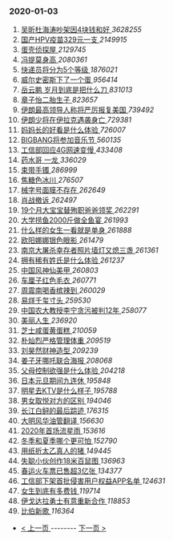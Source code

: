 ### 2020-01-03 
1. [ 吴昕杜海涛吵架因4块钱和好 ](https://s.weibo.com/weibo?q=%23%E5%90%B4%E6%98%95%E6%9D%9C%E6%B5%B7%E6%B6%9B%E5%90%B5%E6%9E%B6%E5%9B%A04%E5%9D%97%E9%92%B1%E5%92%8C%E5%A5%BD%23&Refer=top) *3628255*
1. [ 国产HPV疫苗329元一支 ](https://s.weibo.com/weibo?q=%23%E5%9B%BD%E4%BA%A7HPV%E7%96%AB%E8%8B%97329%E5%85%83%E4%B8%80%E6%94%AF%23&Refer=top) *2149915*
1. [ 蛋壳侦探屋 ](https://s.weibo.com/weibo?q=%23%E8%9B%8B%E5%A3%B3%E4%BE%A6%E6%8E%A2%E5%B1%8B%23&topic_ad=1&Refer=top) *2129745*
1. [ 冯提莫身高 ](https://s.weibo.com/weibo?q=%23%E5%86%AF%E6%8F%90%E8%8E%AB%E8%BA%AB%E9%AB%98%23&Refer=top) *2080361*
1. [ 快递员将分为5个等级 ](https://s.weibo.com/weibo?q=%23%E5%BF%AB%E9%80%92%E5%91%98%E5%B0%86%E5%88%86%E4%B8%BA5%E4%B8%AA%E7%AD%89%E7%BA%A7%23&Refer=top) *1876021*
1. [ 威尔史密斯下了一个蛋 ](https://s.weibo.com/weibo?q=%23%E5%A8%81%E5%B0%94%E5%8F%B2%E5%AF%86%E6%96%AF%E4%B8%8B%E4%BA%86%E4%B8%80%E4%B8%AA%E8%9B%8B%23&topic_ad=1&Refer=top) *956414*
1. [ 岳云鹏 岁月到底是把什么刀 ](https://s.weibo.com/weibo?q=%E5%B2%B3%E4%BA%91%E9%B9%8F%20%E5%B2%81%E6%9C%88%E5%88%B0%E5%BA%95%E6%98%AF%E6%8A%8A%E4%BB%80%E4%B9%88%E5%88%80&Refer=top) *831013*
1. [ 章子怡二胎生子 ](https://s.weibo.com/weibo?q=%23%E7%AB%A0%E5%AD%90%E6%80%A1%E4%BA%8C%E8%83%8E%E7%94%9F%E5%AD%90%23&Refer=top) *823657*
1. [ 伊朗最高领导人称将严厉报复美国 ](https://s.weibo.com/weibo?q=%23%E4%BC%8A%E6%9C%97%E6%9C%80%E9%AB%98%E9%A2%86%E5%AF%BC%E4%BA%BA%E7%A7%B0%E5%B0%86%E4%B8%A5%E5%8E%89%E6%8A%A5%E5%A4%8D%E7%BE%8E%E5%9B%BD%23&Refer=top) *739492*
1. [ 伊朗少将在伊拉克遇袭身亡 ](https://s.weibo.com/weibo?q=%23%E4%BC%8A%E6%9C%97%E5%B0%91%E5%B0%86%E5%9C%A8%E4%BC%8A%E6%8B%89%E5%85%8B%E9%81%87%E8%A2%AD%E8%BA%AB%E4%BA%A1%23&Refer=top) *729381*
1. [ 妈妈长的好看是什么体验 ](https://s.weibo.com/weibo?q=%23%E5%A6%88%E5%A6%88%E9%95%BF%E7%9A%84%E5%A5%BD%E7%9C%8B%E6%98%AF%E4%BB%80%E4%B9%88%E4%BD%93%E9%AA%8C%23&Refer=top) *726007*
1. [ BIGBANG将参加音乐节 ](https://s.weibo.com/weibo?q=%23BIGBANG%E5%B0%86%E5%8F%82%E5%8A%A0%E9%9F%B3%E4%B9%90%E8%8A%82%23&Refer=top) *560135*
1. [ 工信部回应4G网速变慢 ](https://s.weibo.com/weibo?q=%23%E5%B7%A5%E4%BF%A1%E9%83%A8%E5%9B%9E%E5%BA%944G%E7%BD%91%E9%80%9F%E5%8F%98%E6%85%A2%23&Refer=top) *433408*
1. [ 药水哥 一龙 ](https://s.weibo.com/weibo?q=%E8%8D%AF%E6%B0%B4%E5%93%A5%20%E4%B8%80%E9%BE%99&Refer=top) *336029*
1. [ 束带手镯 ](https://s.weibo.com/weibo?q=%23%E6%9D%9F%E5%B8%A6%E6%89%8B%E9%95%AF%23&Refer=top) *286999*
1. [ 焦糖色冰川 ](https://s.weibo.com/weibo?q=%23%E7%84%A6%E7%B3%96%E8%89%B2%E5%86%B0%E5%B7%9D%23&Refer=top) *276507*
1. [ 械字号面膜不存在 ](https://s.weibo.com/weibo?q=%E6%A2%B0%E5%AD%97%E5%8F%B7%E9%9D%A2%E8%86%9C%E4%B8%8D%E5%AD%98%E5%9C%A8&Refer=top) *262649*
1. [ 肖战撤诉 ](https://s.weibo.com/weibo?q=%23%E8%82%96%E6%88%98%E6%92%A4%E8%AF%89%23&Refer=top) *262497*
1. [ 19个月大宝宝替殉职爸爸领奖 ](https://s.weibo.com/weibo?q=%2319%E4%B8%AA%E6%9C%88%E5%A4%A7%E5%AE%9D%E5%AE%9D%E6%9B%BF%E6%AE%89%E8%81%8C%E7%88%B8%E7%88%B8%E9%A2%86%E5%A5%96%23&Refer=top) *262291*
1. [ 大学捞鱼2000斤做全鱼宴 ](https://s.weibo.com/weibo?q=%23%E5%A4%A7%E5%AD%A6%E6%8D%9E%E9%B1%BC2000%E6%96%A4%E5%81%9A%E5%85%A8%E9%B1%BC%E5%AE%B4%23&Refer=top) *261993*
1. [ 什么样的女生一看就是单身 ](https://s.weibo.com/weibo?q=%23%E4%BB%80%E4%B9%88%E6%A0%B7%E7%9A%84%E5%A5%B3%E7%94%9F%E4%B8%80%E7%9C%8B%E5%B0%B1%E6%98%AF%E5%8D%95%E8%BA%AB%23&Refer=top) *261888*
1. [ 欧阳娜娜银色眼影 ](https://s.weibo.com/weibo?q=%23%E6%AC%A7%E9%98%B3%E5%A8%9C%E5%A8%9C%E9%93%B6%E8%89%B2%E7%9C%BC%E5%BD%B1%23&Refer=top) *261479*
1. [ 南京大屠杀幸存者照片墙灯又熄三盏 ](https://s.weibo.com/weibo?q=%23%E5%8D%97%E4%BA%AC%E5%A4%A7%E5%B1%A0%E6%9D%80%E5%B9%B8%E5%AD%98%E8%80%85%E7%85%A7%E7%89%87%E5%A2%99%E7%81%AF%E5%8F%88%E7%86%84%E4%B8%89%E7%9B%8F%23&Refer=top) *261361*
1. [ 拥有稀有姓氏是什么体验 ](https://s.weibo.com/weibo?q=%23%E6%8B%A5%E6%9C%89%E7%A8%80%E6%9C%89%E5%A7%93%E6%B0%8F%E6%98%AF%E4%BB%80%E4%B9%88%E4%BD%93%E9%AA%8C%23&Refer=top) *261237*
1. [ 中国风神仙美甲 ](https://s.weibo.com/weibo?q=%23%E4%B8%AD%E5%9B%BD%E9%A3%8E%E7%A5%9E%E4%BB%99%E7%BE%8E%E7%94%B2%23&Refer=top) *260803*
1. [ 车厘子红色毛衣 ](https://s.weibo.com/weibo?q=%23%E8%BD%A6%E5%8E%98%E5%AD%90%E7%BA%A2%E8%89%B2%E6%AF%9B%E8%A1%A3%23&Refer=top) *260771*
1. [ 周震南喝香槟辣到 ](https://s.weibo.com/weibo?q=%23%E5%91%A8%E9%9C%87%E5%8D%97%E5%96%9D%E9%A6%99%E6%A7%9F%E8%BE%A3%E5%88%B0%23&Refer=top) *260029*
1. [ 易烊千玺寸头 ](https://s.weibo.com/weibo?q=%23%E6%98%93%E7%83%8A%E5%8D%83%E7%8E%BA%E5%AF%B8%E5%A4%B4%23&Refer=top) *259530*
1. [ 中国农大教授李宁贪污被判12年 ](https://s.weibo.com/weibo?q=%23%E4%B8%AD%E5%9B%BD%E5%86%9C%E5%A4%A7%E6%95%99%E6%8E%88%E6%9D%8E%E5%AE%81%E8%B4%AA%E6%B1%A1%E8%A2%AB%E5%88%A412%E5%B9%B4%23&Refer=top) *258077*
1. [ 美丽人生 ](https://s.weibo.com/weibo?q=%E7%BE%8E%E4%B8%BD%E4%BA%BA%E7%94%9F&Refer=top) *236920*
1. [ 芝士咸蛋黄蛋糕 ](https://s.weibo.com/weibo?q=%23%E8%8A%9D%E5%A3%AB%E5%92%B8%E8%9B%8B%E9%BB%84%E8%9B%8B%E7%B3%95%23&Refer=top) *210059*
1. [ 朴灿烈严格管理体重 ](https://s.weibo.com/weibo?q=%23%E6%9C%B4%E7%81%BF%E7%83%88%E4%B8%A5%E6%A0%BC%E7%AE%A1%E7%90%86%E4%BD%93%E9%87%8D%23&Refer=top) *209519*
1. [ 刘昊然财神造型 ](https://s.weibo.com/weibo?q=%23%E5%88%98%E6%98%8A%E7%84%B6%E8%B4%A2%E7%A5%9E%E9%80%A0%E5%9E%8B%23&Refer=top) *209239*
1. [ 姜子牙哪吒联合海报 ](https://s.weibo.com/weibo?q=%23%E5%A7%9C%E5%AD%90%E7%89%99%E5%93%AA%E5%90%92%E8%81%94%E5%90%88%E6%B5%B7%E6%8A%A5%23&Refer=top) *208068*
1. [ 父母控制欲强是什么体验 ](https://s.weibo.com/weibo?q=%23%E7%88%B6%E6%AF%8D%E6%8E%A7%E5%88%B6%E6%AC%B2%E5%BC%BA%E6%98%AF%E4%BB%80%E4%B9%88%E4%BD%93%E9%AA%8C%23&Refer=top) *204218*
1. [ 日本元旦期间九连休 ](https://s.weibo.com/weibo?q=%23%E6%97%A5%E6%9C%AC%E5%85%83%E6%97%A6%E6%9C%9F%E9%97%B4%E4%B9%9D%E8%BF%9E%E4%BC%91%23&Refer=top) *195848*
1. [ 明星去KTV是什么样子 ](https://s.weibo.com/weibo?q=%23%E6%98%8E%E6%98%9F%E5%8E%BBKTV%E6%98%AF%E4%BB%80%E4%B9%88%E6%A0%B7%E5%AD%90%23&Refer=top) *195788*
1. [ 男女取悦对方的区别 ](https://s.weibo.com/weibo?q=%23%E7%94%B7%E5%A5%B3%E5%8F%96%E6%82%A6%E5%AF%B9%E6%96%B9%E7%9A%84%E5%8C%BA%E5%88%AB%23&Refer=top) *194046*
1. [ 长江白鲟的最后踪迹 ](https://s.weibo.com/weibo?q=%23%E9%95%BF%E6%B1%9F%E7%99%BD%E9%B2%9F%E7%9A%84%E6%9C%80%E5%90%8E%E8%B8%AA%E8%BF%B9%23&Refer=top) *176315*
1. [ 大明风华油管翻译 ](https://s.weibo.com/weibo?q=%23%E5%A4%A7%E6%98%8E%E9%A3%8E%E5%8D%8E%E6%B2%B9%E7%AE%A1%E7%BF%BB%E8%AF%91%23&Refer=top) *156630*
1. [ 2020年首场流星雨 ](https://s.weibo.com/weibo?q=2020%E5%B9%B4%E9%A6%96%E5%9C%BA%E6%B5%81%E6%98%9F%E9%9B%A8&Refer=top) *153616*
1. [ 冬季和夏季哪个更可怕 ](https://s.weibo.com/weibo?q=%23%E5%86%AC%E5%AD%A3%E5%92%8C%E5%A4%8F%E5%AD%A3%E5%93%AA%E4%B8%AA%E6%9B%B4%E5%8F%AF%E6%80%95%23&Refer=top) *152790*
1. [ 用纸折太乙真人的猪 ](https://s.weibo.com/weibo?q=%23%E7%94%A8%E7%BA%B8%E6%8A%98%E5%A4%AA%E4%B9%99%E7%9C%9F%E4%BA%BA%E7%9A%84%E7%8C%AA%23&Refer=top) *149445*
1. [ 失聪小伙创作18米百鼠图 ](https://s.weibo.com/weibo?q=%23%E5%A4%B1%E8%81%AA%E5%B0%8F%E4%BC%99%E5%88%9B%E4%BD%9C18%E7%B1%B3%E7%99%BE%E9%BC%A0%E5%9B%BE%23&Refer=top) *136963*
1. [ 春运火车票已售超3亿张 ](https://s.weibo.com/weibo?q=%23%E6%98%A5%E8%BF%90%E7%81%AB%E8%BD%A6%E7%A5%A8%E5%B7%B2%E5%94%AE%E8%B6%853%E4%BA%BF%E5%BC%A0%23&Refer=top) *134377*
1. [ 工信部下架首批侵害用户权益APP名单 ](https://s.weibo.com/weibo?q=%23%E5%B7%A5%E4%BF%A1%E9%83%A8%E4%B8%8B%E6%9E%B6%E9%A6%96%E6%89%B9%E4%BE%B5%E5%AE%B3%E7%94%A8%E6%88%B7%E6%9D%83%E7%9B%8AAPP%E5%90%8D%E5%8D%95%23&Refer=top) *124631*
1. [ 女生到底有多费钱 ](https://s.weibo.com/weibo?q=%23%E5%A5%B3%E7%94%9F%E5%88%B0%E5%BA%95%E6%9C%89%E5%A4%9A%E8%B4%B9%E9%92%B1%23&Refer=top) *119714*
1. [ 伊戈达拉勇士有意重新合作 ](https://s.weibo.com/weibo?q=%23%E4%BC%8A%E6%88%88%E8%BE%BE%E6%8B%89%E5%8B%87%E5%A3%AB%E6%9C%89%E6%84%8F%E9%87%8D%E6%96%B0%E5%90%88%E4%BD%9C%23&Refer=top) *118853*
1. [ 比伯新歌 ](https://s.weibo.com/weibo?q=%23%E6%AF%94%E4%BC%AF%E6%96%B0%E6%AD%8C%23&Refer=top) *116364* 

- [ < 上一页 ](https://github.com/able8/weibo-hot-record/blob/master/2020-01-02.md) -------- [ 下一页 > ](https://github.com/able8/weibo-hot-record/blob/master/2020-01-04.md)